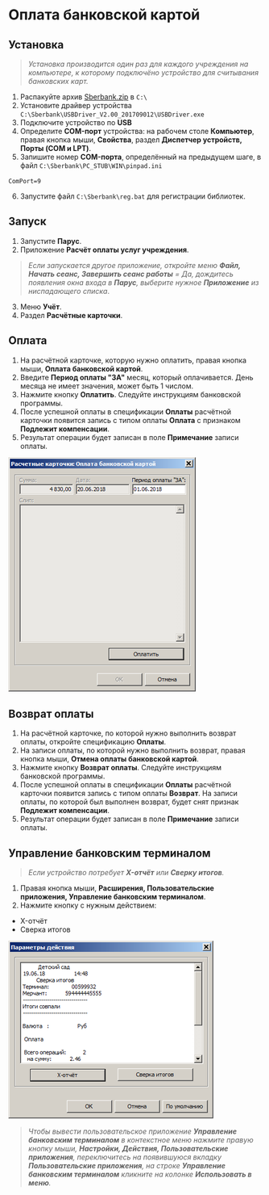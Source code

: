 # Оплата банковской картой

## Установка

> _Установка производится один раз для каждого учреждения на компьютере, к которому подключёно устройство для считывания банковских карт._

1. Распакуйте архив [Sberbank.zip](assembly/Sberbank.zip) в `C:\`
2. Установите драйвер устройства `C:\Sberbank\USBDriver_V2.00_201709012\USBDriver.exe`
3. Подключите устройство по **USB**
4. Определите **COM-порт** устройства: на рабочем столе **Компьютер**, правая кнопка мыши, **Свойства**, раздел **Диспетчер устройств, Порты (COM и LPT)**.
5. Запишите номер **COM-порта**, определённый на предыдущем шаге, в файл `C:\Sberbank\PC_STUB\WIN\pinpad.ini`
```
ComPort=9
```
6. Запустите файл `C:\Sberbank\reg.bat` для регистрации библиотек.

## Запуск

1. Запустите **Парус**.
2. Приложение **Расчёт оплаты услуг учреждения**.

> _Если запускается другое приложение, откройте меню **Файл, Начать сеанс, Завершить сеанс работы** = Да, дождитесь появления окна входа в **Парус**, выберите нужное **Приложение** из ниспадающего списка_.

3. Меню **Учёт**.
4. Раздел **Расчётные карточки**.

## Оплата

1. На расчётной карточке, которую нужно оплатить, правая кнопка мыши, **Оплата банковской картой**.
2. Введите **Период оплаты "ЗА"** месяц, который оплачивается. День месяца не имеет значения, может быть 1 числом.
3. Нажмите кнопку **Оплатить**. Следуйте инструкциям банковской программы.
4. После успешной оплаты в спецификации **Оплаты** расчётной карточки появится запись с типом оплаты **Оплата** с признаком **Подлежит компенсации**.
5. Результат операции будет записан в поле **Примечание** записи оплаты.

![Оплата банковской картой](docs/images/eqpay.png)

## Возврат оплаты

1. На расчётной карточке, по которой нужно выполнить возврат оплаты, откройте спецификацию **Оплаты**.
2. На записи оплаты, по которой нужно выполнить возврат, правая кнопка мыши, **Отмена оплаты банковской картой**.
3. Нажмите кнопку **Возврат оплаты**. Следуйте инструкциям банковской программы.
4. После успешной оплаты в спецификации **Оплаты** расчётной карточки появится запись с типом оплаты **Возврат**. На записи оплаты, по которой был выполнен возврат, будет снят признак **Подлежит компенсации**.
5. Результат операции будет записан в поле **Примечание** записи оплаты.

## Управление банковским терминалом

> _Если устройство потребует **X-отчёт** или **Сверку итогов**._

1. Правая кнопка мыши, **Расширения, Пользовательские приложения, Управление банковским терминалом**.
2. Нажмите кнопку с нужным действием:
* X-отчёт
* Сверка итогов

![Управление банковским терминалом](docs/images/eqmanage.png)

> _Чтобы вывести пользовательское приложение **Управление банковским терминалом** в контекстное меню нажмите правую кнопку мыши, **Настройки, Действия, Пользовательские приложения**, переключитесь на появившуюся вкладку **Пользовательские приложения**, на строке **Управление банковским терминалом** кликните на колонке **Использовать в меню**._
